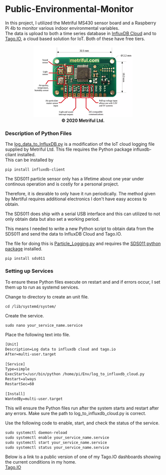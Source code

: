 # Public-Environmental-Monitor



In this project, I utilized the Metriful MS430 sensor board and a Raspberry Pi 4b to monitor various indoor environmental variables.  
The data is upload to both a time series database in [InfluxDB Cloud](https://www.influxdata.com/products/influxdb-cloud/) and to [Tago.IO](https://tago.io/), a cloud based solution for IoT.  Both of these have free tiers.  

<figure align="center">
<img src="MS430.png"/>
<figcaption align = "center"><b>© 2020 Metriful Ltd.</b></figcaption>
</figure>
<p></ br></p>

### **Description of Python Files**  
  

The [log_data_to_InfluxDB.py](log_data_to_InfluxDB.py) is a modification of the IoT cloud logging file supplied by Metriful Ltd.  This file requires the Python package influxdb-cliant installed.  
This can be installed by
```
pip install influxdb-client
```

The SDS011 particle sensor only has a lifetime about one year under continous operation and is costly for a personal project.  

Therefore, it is desrable to only have it run periodically.  The method given by Mertiful requires additional electronics I don't have easy access to obtain.  

The SDS011 does ship with a serial USB interface and this can utilized to not only obtain data but also set a working period.  

This means I needed to write a new Python script to obtain data from the SDS011 and send the data to InfluxDB Cloud and Tago.IO.  

The file for doing this is [Particle_Logging.py](Particle_Logging.py) and requires the [SDS011 python package](https://pypi.org/project/sds011/) installed.  

```
pip install sds011
```

### **Setting up Services**  
  

To ensure these Python files execute on restart and and if errors occur, I set them up to run as systemd services.  

Change to directory to create an unit file.

```
cd /lib/systemd/system/
```

Create the service.  

```
sudo nano your_service_name.service
```

Place the following text into file.  
```
[Unit]
Description=Log data to influxdb cloud and tago.io
After=multi-user.target

[Service]
Type=simple
ExecStart=/usr/bin/python /home/pi/Env/log_to_influxdb_cloud.py
Restart=always
RestartSec=60

[Install]
WantedBy=multi-user.target

```  

This will ensure the Python files run after the system starts and restart after any errors.  Make sure the path to log_to_influxdb_cloud.py is correct.  

Use the following code to enable, start, and check the status of the service.

```
sudo systemctl daemon-reload
sudo systemctl enable your_service_name.service
sudo systemctl start your_service_name.service
sudo systemctl status your_service_name.service
```

Below is a link to a public version of one of my Tago.IO dashboards showing the current conditions in my home.  
[Tago.IO](https://admin.tago.io/public/dashboard/5f0b358bbbca64001c768d0d/fed9d914-bb09-43f3-a171-f38501f29d74)

